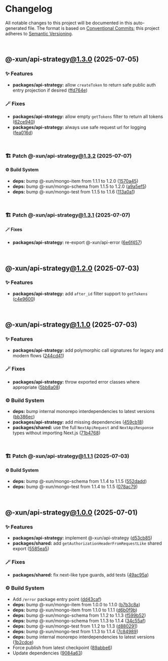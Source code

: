 # Changelog

All notable changes to this project will be documented in this auto-generated
file. The format is based on [Conventional Commits][1];
this project adheres to [Semantic Versioning][2].

<br />

## @-xun/api-strategy[@1.3.0][3] (2025-07-05)

### ✨ Features

- **packages/api-strategy:** allow `createToken` to return safe public auth entry projection if desired ([ffd764e][4])

### 🪄 Fixes

- **packages/api-strategy:** allow empty `getTokens` filter to return all tokens ([62ce940][5])
- **packages/api-strategy:** always use safe request url for logging ([fea016d][6])

<br />

### 🏗️ Patch @-xun/api-strategy[@1.3.2][7] (2025-07-07)

#### ⚙️ Build System

- **deps:** bump @-xun/mongo-item from 1.1.1 to 1.2.0 ([1570a45][8])
- **deps:** bump @-xun/mongo-schema from 1.1.5 to 1.2.0 ([a9a5ef5][9])
- **deps:** bump @-xun/mongo-test from 1.1.5 to 1.1.6 ([113a0a1][10])

<br />

### 🏗️ Patch @-xun/api-strategy[@1.3.1][11] (2025-07-07)

#### 🪄 Fixes

- **packages/api-strategy:** re-export @-xun/api-error ([6e6f457][12])

<br />

## @-xun/api-strategy[@1.2.0][13] (2025-07-03)

### ✨ Features

- **packages/api-strategy:** add `after_id` filter support to `getTokens` ([c4e9600][14])

<br />

## @-xun/api-strategy[@1.1.0][15] (2025-07-03)

### ✨ Features

- **packages/api-strategy:** add polymorphic call signatures for legacy and modern flows ([244cd41][16])

### 🪄 Fixes

- **packages/api-strategy:** throw exported error classes where appropriate ([5bb8a08][17])

### ⚙️ Build System

- **deps:** bump internal monorepo interdependencies to latest versions ([bb386ec][18])
- **packages/api-strategy:** add missing dependencies ([459cb18][19])
- **packages/shared:** use the full `NextApiRequest` and `NextApiResponse` types without importing Next.js ([71b4768][20])

<br />

### 🏗️ Patch @-xun/api-strategy[@1.1.1][21] (2025-07-03)

#### ⚙️ Build System

- **deps:** bump @-xun/mongo-schema from 1.1.4 to 1.1.5 ([552dadd][22])
- **deps:** bump @-xun/mongo-test from 1.1.4 to 1.1.5 ([078ac79][23])

<br />

## @-xun/api-strategy[@1.0.0][24] (2025-07-01)

### ✨ Features

- **packages/api-strategy:** implement @-xun/api-strategy ([d53cb85][25])
- **packages/shared:** add `getAuthorizationHeaderFromRequestLike` shared export ([5585ea5][26])

### 🪄 Fixes

- **packages/shared:** fix next-like type guards, add tests ([49ac95a][27])

### ⚙️ Build System

- Add `/error` package entry point ([dd43caf][28])
- **deps:** bump @-xun/mongo-item from 1.0.0 to 1.1.0 ([b7b3c8a][29])
- **deps:** bump @-xun/mongo-item from 1.1.0 to 1.1.1 ([d6b0f9b][30])
- **deps:** bump @-xun/mongo-schema from 1.1.2 to 1.1.3 ([f599b52][31])
- **deps:** bump @-xun/mongo-schema from 1.1.3 to 1.1.4 ([34c55af][32])
- **deps:** bump @-xun/mongo-test from 1.1.2 to 1.1.3 ([d880291][33])
- **deps:** bump @-xun/mongo-test from 1.1.3 to 1.1.4 ([7c84989][34])
- **deps:** bump internal monorepo interdependencies to latest versions ([1b2cdce][35])
- Force publish from latest checkpoint ([89abbe6][36])
- Update dependencies ([9084a63][37])

[1]: https://conventionalcommits.org
[2]: https://semver.org
[3]: https://github.com/Xunnamius/api-utils/compare/@-xun/api-strategy@1.2.0...@-xun/api-strategy@1.3.0
[4]: https://github.com/Xunnamius/api-utils/commit/ffd764eb3bfa50fb65bd24b7a5d6e25fd6b69d86
[5]: https://github.com/Xunnamius/api-utils/commit/62ce9407b3543e25ddef539cc89f51bfc7583023
[6]: https://github.com/Xunnamius/api-utils/commit/fea016dbfc5695c714458c8d24fb9a9edd046d36
[7]: https://github.com/Xunnamius/api-utils/compare/@-xun/api-strategy@1.3.1...@-xun/api-strategy@1.3.2
[8]: https://github.com/Xunnamius/api-utils/commit/1570a456e76769954b992db14d79b09bab723a88
[9]: https://github.com/Xunnamius/api-utils/commit/a9a5ef511c9e0e0bfc5c522d0d865c96b23bd976
[10]: https://github.com/Xunnamius/api-utils/commit/113a0a1542a969d2b7efc5f2221058449ff2d474
[11]: https://github.com/Xunnamius/api-utils/compare/@-xun/api-strategy@1.3.0...@-xun/api-strategy@1.3.1
[12]: https://github.com/Xunnamius/api-utils/commit/6e6f457f81ef4777a4dfe56367f8c149c634821e
[13]: https://github.com/Xunnamius/api-utils/compare/@-xun/api-strategy@1.1.1...@-xun/api-strategy@1.2.0
[14]: https://github.com/Xunnamius/api-utils/commit/c4e96008fb8e0dd5fdfbead84f2e3657f2f0352f
[15]: https://github.com/Xunnamius/api-utils/compare/@-xun/api-strategy@1.0.0...@-xun/api-strategy@1.1.0
[16]: https://github.com/Xunnamius/api-utils/commit/244cd4199c51c722faf14d9ef6d414a003d54007
[17]: https://github.com/Xunnamius/api-utils/commit/5bb8a08ebd94ae012f5b5d8bb041afc1ec4365d5
[18]: https://github.com/Xunnamius/api-utils/commit/bb386ecc96d3a0eae9042502ad8d325c18207904
[19]: https://github.com/Xunnamius/api-utils/commit/459cb18140650b37c691381ef62eb0e4bc058a38
[20]: https://github.com/Xunnamius/api-utils/commit/71b4768957b597ca1b5c617189c9042977d621ab
[21]: https://github.com/Xunnamius/api-utils/compare/@-xun/api-strategy@1.1.0...@-xun/api-strategy@1.1.1
[22]: https://github.com/Xunnamius/api-utils/commit/552daddc9e7f2bdd58e117725926145468ffbfce
[23]: https://github.com/Xunnamius/api-utils/commit/078ac79d79f7b2e1122e035c025770378a78216c
[24]: https://github.com/Xunnamius/api-utils/compare/@-xun/api-strategy@0.0.0-init...@-xun/api-strategy@1.0.0
[25]: https://github.com/Xunnamius/api-utils/commit/d53cb855ef51159b69dbb8aaf4525f90a00e3242
[26]: https://github.com/Xunnamius/api-utils/commit/5585ea57aa67c979523ec530243ab41d89ed5961
[27]: https://github.com/Xunnamius/api-utils/commit/49ac95a31e0bee5f9dee84ee70041edf855c2277
[28]: https://github.com/Xunnamius/api-utils/commit/dd43caf0e5d04049aa699f225be601c9952cb596
[29]: https://github.com/Xunnamius/api-utils/commit/b7b3c8a794a01e4374b2b231abba52b2ba550735
[30]: https://github.com/Xunnamius/api-utils/commit/d6b0f9bb5101d87ce777df75968cc8a7888048a9
[31]: https://github.com/Xunnamius/api-utils/commit/f599b52f091f6fe39c30b4fc005a17aee5096e5a
[32]: https://github.com/Xunnamius/api-utils/commit/34c55af76030b70bd59cc25ad38bcfbcd73611d7
[33]: https://github.com/Xunnamius/api-utils/commit/d8802913b72167ffff2da46d7e7e4dfb1825f4de
[34]: https://github.com/Xunnamius/api-utils/commit/7c84989076984f7e310f0a3851e808547a621393
[35]: https://github.com/Xunnamius/api-utils/commit/1b2cdce39cc4ea7b3e3d556bf155064c167a7525
[36]: https://github.com/Xunnamius/api-utils/commit/89abbe6937ec39fc9d2eb19430d0e8d5b1321810
[37]: https://github.com/Xunnamius/api-utils/commit/9084a634affb98946e9eaa4c997fb803ccab3852
